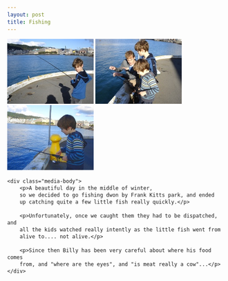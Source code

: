 ```yaml
---
layout: post
title: Fishing
---
```

<div class="media">
    <img src="/images/content/20110521-DSC07368.jpg" alt="photo"/>
    <img src="/images/content/20110521-DSC07371.jpg" alt="photo"/>
    <img src="/images/content/20110521-DSC07374.jpg" alt="photo"/>

    <div class="media-body">
        <p>A beautiful day in the middle of winter,
        so we decided to go fishing dwon by Frank Kitts park, and ended
        up catching quite a few little fish really quickly.</p>

        <p>Unfortunately, once we caught them they had to be dispatched, and
        all the kids watched really intently as the little fish went from
        alive to.... not alive.</p>

        <p>Since then Billy has been very careful about where his food comes
        from, and "where are the eyes", and "is meat really a cow"...</p>
    </div>
</div>
